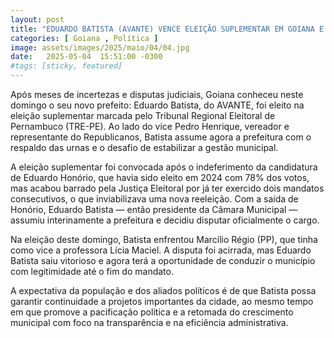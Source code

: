 ```yaml
---
layout: post
title: "EDUARDO BATISTA (AVANTE) VENCE ELEIÇÃO SUPLEMENTAR EM GOIANA E ASSUME PREFEITURA DE FORMA LEGÍTIMA"
categories: [ Goiana , Política ]
image: assets/images/2025/maio/04/04.jpg
date:   2025-05-04  15:51:00 -0300
#tags: [sticky, featured]
---
```

Após meses de incertezas e disputas judiciais, Goiana conheceu neste domingo o seu novo prefeito: Eduardo Batista, do AVANTE, foi eleito na eleição suplementar marcada pelo Tribunal Regional Eleitoral de Pernambuco (TRE-PE). Ao lado do vice Pedro Henrique, vereador e representante do Republicanos, Batista assume agora a prefeitura com o respaldo das urnas e o desafio de estabilizar a gestão municipal.

A eleição suplementar foi convocada após o indeferimento da candidatura de Eduardo Honório, que havia sido eleito em 2024 com 78% dos votos, mas acabou barrado pela Justiça Eleitoral por já ter exercido dois mandatos consecutivos, o que inviabilizava uma nova reeleição. Com a saída de Honório, Eduardo Batista — então presidente da Câmara Municipal — assumiu interinamente a prefeitura e decidiu disputar oficialmente o cargo.

Na eleição deste domingo, Batista enfrentou Marcílio Régio (PP), que tinha como vice a professora Lícia Maciel. A disputa foi acirrada, mas Eduardo Batista saiu vitorioso e agora terá a oportunidade de conduzir o município com legitimidade até o fim do mandato.

A expectativa da população e dos aliados políticos é de que Batista possa garantir continuidade a projetos importantes da cidade, ao mesmo tempo em que promove a pacificação política e a retomada do crescimento municipal com foco na transparência e na eficiência administrativa.